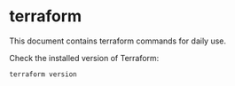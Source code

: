  # terraform

 This document contains terraform commands for daily use.

Check the installed version of Terraform:
```
terraform version
```